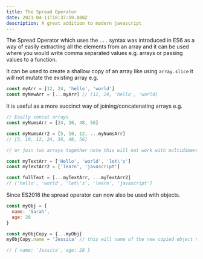 ```yaml
---
title: The Spread Operator
date: 2021-04-11T18:37:59.880Z
description: A great addition to modern javascript
---
```

The Spread Operator which uses the `...` syntax was introduced in ES6 as a way of easily extracting all the elements from an array and it can be used where you would write comma separated values e.g. arrays or passing values to a function.

It can be used to create a shallow copy of an array like using `array.slice` it will not mutate the existing array e.g.

```javascript
const myArr = [12, 24, 'hello', 'world']
const myNewArr = [...myArr] // [12, 24, 'hello', 'world]
```

It is useful as a more succinct way of joining/concatenating arrays e.g.

```javascript
// Easily concat arrays
const myNumsArr = [24, 36, 48, 56]

const myNumsArr2 = [5, 10, 12, ...myNumsArr]
// [5, 10, 12, 24, 36, 48, 56]

// or join two arrays together note this will not work with multidimensonial arrays

const myTextArr = ['Hello', 'world', 'let\'s']
const myTextArr2 = ['learn', 'javascript']

const fullText = [...myTextArr, ...myTextArr2]
// ['hello', 'world', 'let\'s', 'learn', 'javascript']

```

Since ES2018 the spread operator can now also be used with objects. 

```javascript
const myObj = {
  name: 'Sarah',
  age: 28
}

const myObjCopy = {...myObj} 
myObjCopy.name = 'Jessica' // this will name of the new copied object not the original

// { name: 'Jessica', age: 28 }

```